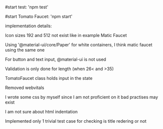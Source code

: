#start test:
'npm test'

#start Tomato Faucet:
'npm start'

implementation details:

Icon sizes 192 and 512 not exist like in example Matic Faucet

Using '@material-ui/core/Paper' for white containers, I think matic faucet using the same one

For button and text input, @material-ui is not used

Validation is only done for length (when 26< and >35)

TomatoFaucet class holds input in the state

Removed webvitals

I wrote some css by myself since I am not proficient on it bad practises may exist

I am not sure about html indentation 

Implemented only 1 trivial test case for checking is title redering or not
